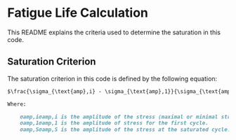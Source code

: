 # Fatigue Life Calculation

This README explains the criteria used to determine the saturation in this code.

## Saturation Criterion

The saturation criterion in this code is defined by the following equation:

```markdown
$\frac{\sigma_{\text{amp},i} - \sigma_{\text{amp},1}}{\sigma_{\text{amp},S} - \sigma_{\text{amp},1}} < 0.95$

Where:

    σamp,iσamp,i​ is the amplitude of the stress (maximal or minimal stress) at cycle ii.
    σamp,1σamp,1​ is the amplitude of stress for the first cycle.
    σamp,Sσamp,S​ is the amplitude of the stress at the saturated cycle.

